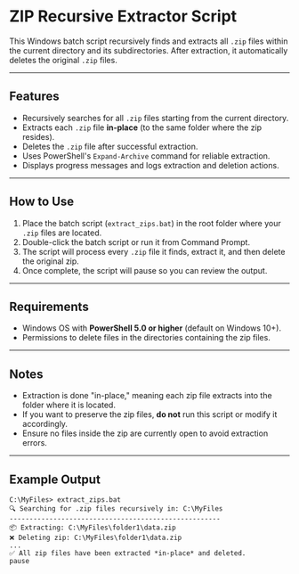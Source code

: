 # ZIP Recursive Extractor Script

This Windows batch script recursively finds and extracts all `.zip` files within the current directory and its subdirectories. After extraction, it automatically deletes the original `.zip` files.

---

## Features

- Recursively searches for all `.zip` files starting from the current directory.
- Extracts each `.zip` file **in-place** (to the same folder where the zip resides).
- Deletes the `.zip` file after successful extraction.
- Uses PowerShell's `Expand-Archive` command for reliable extraction.
- Displays progress messages and logs extraction and deletion actions.

---

## How to Use

1. Place the batch script (`extract_zips.bat`) in the root folder where your `.zip` files are located.
2. Double-click the batch script or run it from Command Prompt.
3. The script will process every `.zip` file it finds, extract it, and then delete the original zip.
4. Once complete, the script will pause so you can review the output.

---

## Requirements

- Windows OS with **PowerShell 5.0 or higher** (default on Windows 10+).
- Permissions to delete files in the directories containing the zip files.

---

## Notes

- Extraction is done "in-place," meaning each zip file extracts into the folder where it is located.
- If you want to preserve the zip files, **do not** run this script or modify it accordingly.
- Ensure no files inside the zip are currently open to avoid extraction errors.

---

## Example Output

```batch
C:\MyFiles> extract_zips.bat
🔍 Searching for .zip files recursively in: C:\MyFiles
-----------------------------------------------------
📦 Extracting: C:\MyFiles\folder1\data.zip
❌ Deleting zip: C:\MyFiles\folder1\data.zip
...
✅ All zip files have been extracted *in-place* and deleted.
pause
